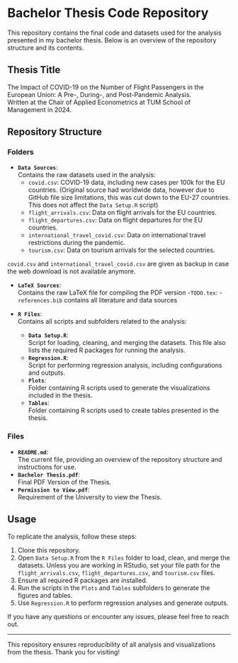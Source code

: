 # Bachelor Thesis Code Repository

This repository contains the final code and datasets used for the analysis presented in my bachelor thesis. Below is an overview of the repository structure and its contents.

## Thesis Title

The Impact of COVID-19 on the Number of Flight Passengers in the European Union: A Pre-, During-, and Post-Pandemic Analysis.  
Written at the Chair of Applied Econometrics at TUM School of Management in 2024.

## Repository Structure

### Folders
- **`Data Sources`**:  
  Contains the raw datasets used in the analysis:
  - `covid.csv`: COVID-19 data, including new cases per 100k for the EU countries. (Original source had worldwide data, however due to GitHub file size limitations, this was cut down to the EU-27 countries. This does not affect the `Data Setup.R` script)
  - `flight_arrivals.csv`: Data on flight arrivals for the EU countries.
  - `flight_departures.csv`: Data on flight departures for the EU countries.
  - `international_travel_covid.csv`: Data on international travel restrictions during the pandemic.
  - `tourism.csv`: Data on tourism arrivals for the selected countries.

`covid.csv` and `international_travel_covid.csv` are given as backup in case the web download is not available anymore.


- **`LaTeX Sources`**:  
  Contains the raw LaTeX file for compiling the PDF version
  -`TODO.tex`: 
  -`references.bib` contains all literature and data sources

- **`R Files`**:  
  Contains all scripts and subfolders related to the analysis:
  - **`Data Setup.R`**:  
    Script for loading, cleaning, and merging the datasets. This file also lists the required R packages for running the analysis.
  - **`Regression.R`**:  
    Script for performing regression analysis, including configurations and outputs.
  - **`Plots`**:  
    Folder containing R scripts used to generate the visualizations included in the thesis.
  - **`Tables`**:  
    Folder containing R scripts used to create tables presented in the thesis.

### Files
- **`README.md`**:  
  The current file, providing an overview of the repository structure and instructions for use.
- **`Bachelor Thesis.pdf`**:  
  Final PDF Version of the Thesis.
- **`Permission to View.pdf`**:  
  Requirement of the University to view the Thesis.

## Usage
To replicate the analysis, follow these steps:
1. Clone this repository.
2. Open `Data Setup.R` from the `R Files` folder to load, clean, and merge the datasets. Unless you are working in RStudio, set your file path for the `flight_arrivals.csv`, `flight_departures.csv`, and `tourism.csv` files.
3. Ensure all required R packages are installed.
4. Run the scripts in the `Plots` and `Tables` subfolders to generate the figures and tables.
5. Use `Regression.R` to perform regression analyses and generate outputs.

If you have any questions or encounter any issues, please feel free to reach out.

---

This repository ensures reproducibility of all analysis and visualizations from the thesis. Thank you for visiting!